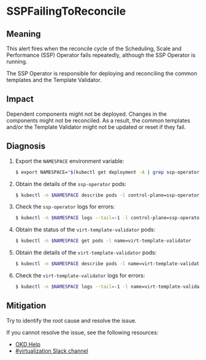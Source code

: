 # SSPFailingToReconcile

## Meaning

This alert fires when the reconcile cycle of the Scheduling, Scale and
Performance (SSP) Operator fails repeatedly, although the SSP Operator is running.

The SSP Operator is responsible for deploying and reconciling the common
templates and the Template Validator.

## Impact

Dependent components might not be deployed. Changes in the components might not
be reconciled. As a result, the common templates and/or the Template Validator
might not be updated or reset if they fail.

## Diagnosis

1. Export the `NAMESPACE` environment variable:

   ```bash
   $ export NAMESPACE="$(kubectl get deployment -A | grep ssp-operator | awk '{print $1}')"
   ```

2. Obtain the details of the `ssp-operator` pods:

   ```bash
   $ kubectl -n $NAMESPACE describe pods -l control-plane=ssp-operator
   ```

3. Check the `ssp-operator` logs for errors:

   ```bash
   $ kubectl -n $NAMESPACE logs --tail=-1 -l control-plane=ssp-operator
   ```

4. Obtain the status of the `virt-template-validator` pods:

   ```bash
   $ kubectl -n $NAMESPACE get pods -l name=virt-template-validator
   ```

5. Obtain the details of the `virt-template-validator` pods:

   ```bash
   $ kubectl -n $NAMESPACE describe pods -l name=virt-template-validator
   ```

6. Check the `virt-template-validator` logs for errors:

   ```bash
   $ kubectl -n $NAMESPACE logs --tail=-1 -l name=virt-template-validator
   ```

## Mitigation

Try to identify the root cause and resolve the issue.
<!--DS: If you cannot resolve the issue, log in to the
link:https://access.redhat.com[Customer Portal] and open a support case,
attaching the artifacts gathered during the diagnosis procedure.-->
<!--USstart-->
If you cannot resolve the issue, see the following resources:

- [OKD Help](https://www.okd.io/help/)
- [#virtualization Slack channel](https://kubernetes.slack.com/channels/virtualization)
<!--USend-->
